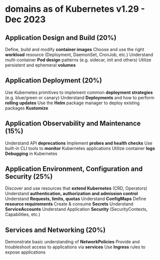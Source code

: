 # domains as of Kubernetes v1.29 - Dec 2023

## Application Design and Build (20%)
Define, build and modify **container images**
Choose and use the right **workload** resource (Deployment, DaemonSet, CronJob, etc.)
Understand multi-container **Pod design** patterns (e.g. sidecar, init and others)
Utilize persistent and ephemeral **volumes**

## Application Deployment (20%)
Use Kubernetes primitives to implement common **deployment strategies** (e.g. blue/green or canary)
Understand **Deployments** and how to perform **rolling updates**
Use the **Helm** package manager to deploy existing packages
**Kustomize**

## Application Observability and Maintenance (15%)
Understand API **deprecations**
Implement **probes and health checks**
Use built-in CLI tools to **monitor** Kubernetes applications
Utilize container **logs**
**Debugging** in Kubernetes

## Application Environment, Configuration and Security (25%)
Discover and use resources that **extend Kubernetes** (CRD, Operators)
Understand **authentication, authorization and admission control**
Understand **Requests, limits, quotas**
Understand **ConfigMaps**
Define **resource requirements**
Create & consume **Secrets**
Understand **ServiceAccounts**
Understand Application **Security** (SecurityContexts, Capabilities, etc.)

## Services and Networking (20%)
Demonstrate basic understanding of **NetworkPolicies**
Provide and troubleshoot access to applications via **services**
Use **Ingress** rules to expose applications